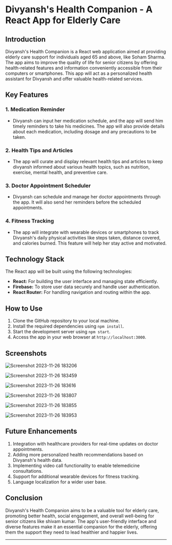 # Divyansh's Health Companion - A React App for Elderly Care

## Introduction

Divyansh's Health Companion is a React web application aimed at providing elderly care support for individuals aged 65 and above, like Soham Sharma. The app aims to improve the quality of life for senior citizens by offering health-related features and information conveniently accessible from their computers or smartphones. This app will act as a personalized health assistant for Divyansh and offer valuable health-related services.

## Key Features

### 1. Medication Reminder
- Divyansh can input her medication schedule, and the app will send him timely reminders to take his medicines. The app will also provide details about each medication, including dosage and any precautions to be taken.

### 2. Health Tips and Articles
- The app will curate and display relevant health tips and articles to keep divyansh informed about various health topics, such as nutrition, exercise, mental health, and preventive care.


### 3. Doctor Appointment Scheduler
- Divyansh can schedule and manage her doctor appointments through the app. It will also send her reminders before the scheduled appointments.

### 4. Fitness Tracking
- The app will integrate with wearable devices or smartphones to track Divyansh's daily physical activities like steps taken, distance covered, and calories burned. This feature will help her stay active and motivated.


## Technology Stack

The React app will be built using the following technologies:

- **React:** For building the user interface and managing state efficiently.
- **Firebase:** To store user data securely and handle user authentication.
- **React Router:** For handling navigation and routing within the app.


## How to Use

1. Clone the GitHub repository to your local machine.
2. Install the required dependencies using `npm install`.
3. Start the development server using `npm start`.
4. Access the app in your web browser at `http://localhost:3000`.

## Screenshots
![Screenshot 2023-11-26 183206](https://github.com/Nikhil-Kr-Upadhayay/Health-App/assets/135442033/8a0a4dce-2a27-4c68-ab4e-5b8231a0e994)

![Screenshot 2023-11-26 183459](https://github.com/Nikhil-Kr-Upadhayay/Health-App/assets/135442033/72649a67-db08-42d6-afea-c0a6b9144f6b)

![Screenshot 2023-11-26 183616](https://github.com/Nikhil-Kr-Upadhayay/Health-App/assets/135442033/ad95500f-46e6-4395-93d5-7c9294f16d22)

![Screenshot 2023-11-26 183807](https://github.com/Nikhil-Kr-Upadhayay/Health-App/assets/135442033/67df7a01-e9a7-4c45-986b-972d42ffdc2e)

![Screenshot 2023-11-26 183855](https://github.com/Nikhil-Kr-Upadhayay/Health-App/assets/135442033/9bdedb2b-2057-460f-a6dd-412ab9bf8680)

![Screenshot 2023-11-26 183953](https://github.com/Nikhil-Kr-Upadhayay/Health-App/assets/135442033/1eb0fae9-240b-4c49-a2d0-85340b8dfa09)


## Future Enhancements

1. Integration with healthcare providers for real-time updates on doctor appointments.
2. Adding more personalized health recommendations based on Divyansh's health data.
3. Implementing video call functionality to enable telemedicine consultations.
4. Support for additional wearable devices for fitness tracking.
5. Language localization for a wider user base.

## Conclusion

Divyansh's Health Companion aims to be a valuable tool for elderly care, promoting better health, social engagement, and overall well-being for senior citizens like shivam kumar. The app's user-friendly interface and diverse features make it an essential companion for the elderly, offering them the support they need to lead healthier and happier lives.

---


